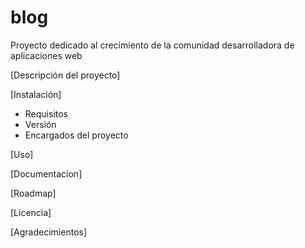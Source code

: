 # blog
Proyecto dedicado al crecimiento de la comunidad desarrolladora de aplicaciones web

[Descripción del proyecto]

[Instalación]

- Requisitos
- Versión
- Encargados del proyecto

[Uso]

[Documentacion]

[Roadmap]

[Licencia]

[Agradecimientos]
